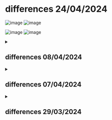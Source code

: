 # differences 24/04/2024

![image](https://github.com/Open-Building-Management/containers/assets/24553739/7757055d-abe1-4c8d-87f0-46bac9951764)
![image](https://github.com/Open-Building-Management/containers/assets/24553739/c76cd0cf-c0ce-43c5-bfa5-c7978b8461cf)

![image](https://github.com/Open-Building-Management/containers/assets/24553739/a11b960a-08d1-4151-85b8-32b16ed5b375)
![image](https://github.com/Open-Building-Management/containers/assets/24553739/157a5827-5e6e-48f5-8e64-411759c118a0)


<details id=1>
<summary><h2>differences 08/04/2024</h2></summary>

![image](https://github.com/Open-Building-Management/containers/assets/24553739/cec205fc-1457-4feb-b587-becad95dc52c)
![image](https://github.com/Open-Building-Management/containers/assets/24553739/43e8beec-d304-444f-b575-149acf96af71)

![image](https://github.com/Open-Building-Management/containers/assets/24553739/254453bc-6550-48dd-b12a-531c6793022a)
![image](https://github.com/Open-Building-Management/containers/assets/24553739/cdba86ae-4523-483a-8a9e-0a076402bea8)

</details>

<details id=1>
<summary><h2>differences 07/04/2024</h2></summary>

![image](https://github.com/Open-Building-Management/containers/assets/24553739/e5253034-50a5-4895-8d98-06f684dda970)
![image](https://github.com/Open-Building-Management/containers/assets/24553739/a5d0e0f7-1dc7-45ad-bb40-21d6b48485c9)

![image](https://github.com/Open-Building-Management/containers/assets/24553739/90b5440c-dcda-4344-b2b9-ec5f8983be61)
![image](https://github.com/Open-Building-Management/containers/assets/24553739/fd3add97-bada-4917-8b3b-1d1de3241811)
![image](https://github.com/Open-Building-Management/containers/assets/24553739/00076a0f-9a31-4117-bd10-6cab40d82a05)

</details>

<details id=2>
<summary><h2>differences 29/03/2024</h2></summary>

![image](https://github.com/Open-Building-Management/containers/assets/24553739/659fe6d1-8c27-423b-b533-4de36cfec5ec)

![image](https://github.com/Open-Building-Management/containers/assets/24553739/3056e384-0ca2-4357-86f6-e7238a5eeee0)
</details>
